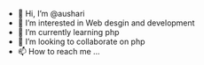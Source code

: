 - 👋 Hi, I’m @aushari
- 👀 I’m interested in Web desgin and development
- 🌱 I’m currently learning php
- 💞️ I’m looking to collaborate on php
- 📫 How to reach me ...

<!---
aushari/aushari is a ✨ special ✨ repository because its `README.md` (this file) appears on your GitHub profile.
You can click the Preview link to take a look at your changes.
--->
